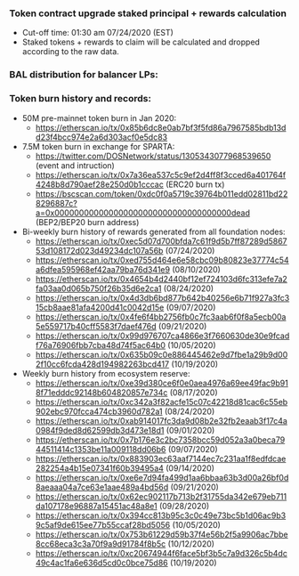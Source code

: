 ### Token contract upgrade staked principal + rewards calculation 
* Cut-off time: 01:30 am 07/24/2020 (EST)
* Staked tokens + rewards to claim will be calculated and dropped according to the raw data.

### BAL distribution for balancer LPs:


### Token burn history and records:
* 50M pre-mainnet token burn in Jan 2020:
  - https://etherscan.io/tx/0x85b6dc8e0ab7bf3f5fd86a7967585bdb13dd23f4bcc974e2a6d303acf0e5dc83
* 7.5M token burn in exchange for SPARTA:
  - https://twitter.com/DOSNetwork/status/1305343077968539650 (event and intruction)
  - https://etherscan.io/tx/0x7a36ea537c5c9ef2d4ff8f3cced6a401764f4248b8d790aef28e250d0b1cccac (ERC20 burn tx)
  - https://bscscan.com/token/0xdc0f0a5719c39764b011edd02811bd228296887c?a=0x000000000000000000000000000000000000dead (BEP2/BEP20 burn address)
* Bi-weekly burn history of rewards generated from all foundation nodes:
  - https://etherscan.io/tx/0xec5d07d700bfda7c61f9d5b7ff87289d586753d108172d023d49234dc107a56b (07/24/2020)
  - https://etherscan.io/tx/0xed755d464e6e58cbc09b80823e37774c54a6dfea595968ef42aa79ba76d341e9 (08/10/2020)
  - https://etherscan.io/tx/0x4654b4d2440bf12ef724103d6fc313efe7a2fa03aa0d065b750f26b35d6e2ca1 (08/24/2020)
  - https://etherscan.io/tx/0x4d3db6bd877b642b40256e6b71f927a3fc315cb8aae81afa4200d41c0042d15e (09/07/2020)
  - https://etherscan.io/tx/0x4fe6f4bb2756fb0c7fc3aab6f0f8a5ecb00a5e559717b40cff5583f7daef476d (09/21/2020)
  - https://etherscan.io/tx/0x99d976707ca4866e3f7660630de30e9fcadf76a76906fbb7cba48d74f5ac64b0 (10/05/2020)
  - https://etherscan.io/tx/0x635b09c0e886445462e9d7fbe1a29b9d002f10cc6fcda428d194982263bcd417 (10/19/2020)
* Weekly burn history from ecosystem reserve:
  - https://etherscan.io/tx/0xe39d380ce6f0e0aea4976a69ee49fac9b918f71edddc92148b604820857e734c (08/17/2020)
  - https://etherscan.io/tx/0xc342a3f82acfe15c07c42218d81cac6c55eb902ebc970fcca474cb3960d782a1 (08/24/2020)
  - https://etherscan.io/tx/0xab914017fc3da9d08b2e32fb2eaab3f17c4a0984f9ded8d62599db3d473e18d1 (09/01/2020)
  - https://etherscan.io/tx/0x7b176e3c2bc7358bcc59d052a3a0beca7944511414c1353be11a009118dd06b6 (09/07/2020)
  - https://etherscan.io/tx/0x883903ec63aaf7144ec7c231aa1f8edfdcae282254a4b15e07341f60b39495a4 (09/14/2020)
  - https://etherscan.io/tx/0xe6e7d94fa499d1aa6bbaa63b3d00a26bf0d8aeaaa04a7ce63e1aae489a4bd56d (09/21/2020)
  - https://etherscan.io/tx/0x62ec902117b713b2f31755da342e679eb711da107178e96887a15451ac48a8e1 (09/28/2020)
  - https://etherscan.io/tx/0x394cc813b95c3c0c49e73bc5b1d06ac9b39c5af9de615ee77b55ccaf28bd5056 (10/05/2020)
  - https://etherscan.io/tx/0x753b61229d59b37f4e56b2f5a9906ac7bbe8cc68eca3c3a70f9a9d91784f8b5c (10/12/2020)
  - https://etherscan.io/tx/0xc20674944f6face5bf3b5c7a9d326c5b4dc49c4ac1fa6e636d5cd0c0bce75d86 (10/19/2020)
